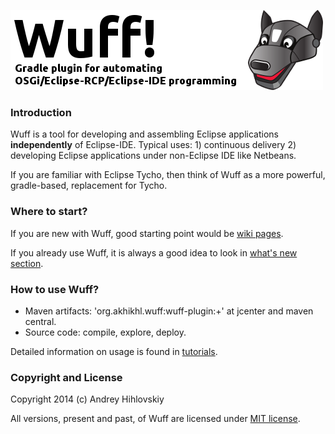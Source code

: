 ![Wuff logo](media/logo.png "Wuff logo")

### Introduction

Wuff is a tool for developing and assembling Eclipse applications **independently** of Eclipse-IDE. 
Typical uses: 1) continuous delivery 2) developing Eclipse applications under non-Eclipse IDE like Netbeans.

If you are familiar with Eclipse Tycho, then think of Wuff as a more powerful, gradle-based, replacement for Tycho.

### Where to start?

If you are new with Wuff, good starting point would be [wiki pages](../../wiki).

If you already use Wuff, it is always a good idea to look in [what's new section](whatsnew.md).

### How to use Wuff?

- Maven artifacts: 'org.akhikhl.wuff:wuff-plugin:+' at jcenter and maven central.
- Source code: compile, explore, deploy.

Detailed information on usage is found in [tutorials](../../wiki/Tutorials).

### Copyright and License

Copyright 2014 (c) Andrey Hihlovskiy

All versions, present and past, of Wuff are licensed under [MIT license](LICENSE).
